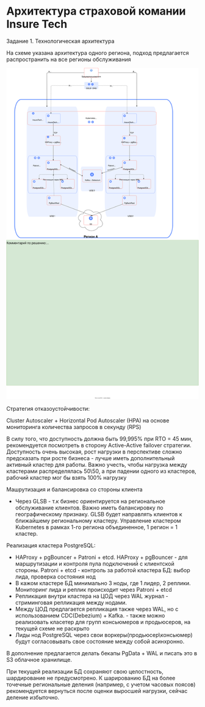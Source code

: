 # Архитектура страховой комании Insure Tech

Задание 1. Технологическая архитектура


На схеме указана архитектура одного региона, подход предлагается распространить на все регионы обслуживания

![Технологическая архитектура](./InsureTech_технологическая_архитектура-TO-BE.drawio.svg)

Стратегия отказоустойчивости:

Cluster Autoscaler + Horizontal Pod Autoscaler (HPA) на основе мониторинга количества запросов в секунду (RPS) 

В силу того, что доступность должна быть 99,995% при RTO = 45 мин, рекомендуется посмотреть в сторону Active-Active failover стратегии. Доступность очень высокая, рост нагрузки в перспективе сложно предсказать при росте бизнеса - лучше иметь дополнительный активный кластер для работы. Важно учесть, чтобы нагрузка между кластерами распределялась 50\50, а при падении одного из кластеров, рабочий кластер мог бы взять 100% нагрузку


Машрутизация и балансировка со стороны клиента

* Через GLSB - т.к бизнес ориентируется на региональное обслуживание клиентов. Важно иметь балансировку по географическому признаку. GLSB будет направлять клиентов к ближайшему региональному кластеру. 	Управление кластером Kubernetes в рамках 1-го региона объединенное, 1 регион = 1 кластер.


Реализация кластера PostgreSQL:
* HAProxy + pgBouncer + Patroni + etcd. HAProxy + pgBouncer - для маршрутизации и контроля пула подключений с клиентской стороны. Patroni + etcd - контроль за работой кластера БД: выбор лида, проверка состояния нод 
* В кажом кластере БД минимально 3 ноды, где 1 лидер, 2 реплики. Мониторинг лида и реплик происходит через Patroni + etcd
* Репликация внутри кластера на ЦОД через WAL журнал - стриминговая репликация между нодами.
* Между ЦОД предлагается репликация также через WAL, но с использованием CDC(Debezium) + Kafka. - также можно реализовать класетер для групп консьюмеров и продьюсеров, на текущей схеме не раскрыто
* Лиды нод PostgreSQL через свои воркеры(продьюсер\консьюмер) будут согласовывать свое состояние между собой асинхронно.


В дополнение предлагается делать бекапы PgData + WAL и писать это в S3 облачное хранилище.

При текущей реализации БД сохраняют свою целостность, шардирование не предусмотрено. К шарированию БД на более точечные региональные деления (например, с учетом часовых поясов) рекомендуется вернуться после оценки выросшей нагрузки, сейчас деление избыточно.
